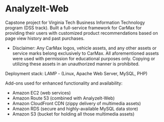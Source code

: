 # AnalyzeIt-Web
Capstone project for Virginia Tech Business Information Technology program (DSS track). Built a full-service framework for CarMax for  providing their users with customized product recommendations based on page view history and past purchases.

* Disclaimer: Any CarMax logos, vehicle assets, and any other assets or service marks belong exclusively to CarMax. All aforementioned assets were used with permission for educational purposes only. Copying or utilizing these assets in an unauthorized manner is prohibited.

Deployment stack: LAMP - (Linux, Apache Web Server, MySQL, PHP)

Add-ons used for enhanced functionality and availability:
- Amazon EC2 (web services)
- Amazon Route 53 (combined with AnalyzeIt-Web)
- Amazon CloudFront CDN (zippy delivery of multimedia assets)
- Amazon RDS (secure and highly-available MySQL data store)
- Amazon S3 (bucket for holding all those multimedia assets)
